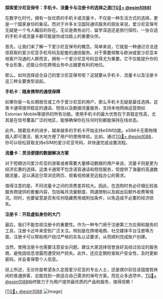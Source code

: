 **探索爱沙尼亚保号：手机卡、流量卡与注册卡的选择之道[[TG💪+ @esim1088](https://t.me/s/esim1088)]**

在数字化时代，拥有一张优质的手机卡或流量卡，不仅是一种生活方式的选择，更是一个国家身份的象征。而对于许多关注国际通讯服务的朋友来说，爱沙尼亚保号无疑是一个令人瞩目的存在。无论是商务出行、留学深造还是旅行探险，一张合适的手机卡或流量卡都可能是你成功路上的重要伙伴。

首先，让我们来了解一下爱沙尼亚保号的概念。简单来说，它就是一种通过合法途径获取的爱沙尼亚手机号码及配套的通信服务。对于需要频繁与欧洲或爱沙尼亚本地客户沟通的人群而言，拥有一个爱沙尼亚号码显得尤为重要。它不仅能提升你的专业形象，还能让你在跨境业务中占据更有利的地位。

那么，如何选择适合自己的爱沙尼亚保号呢？这就要从手机卡、流量卡以及注册卡这三种主要类型说起。

**手机卡：随身携带的通信保障**

如果你是一名长期居住或工作于爱沙尼亚的用户，那么手机卡无疑是最佳选择。这类卡通常提供稳定的通话、短信以及数据流量服务，支持本地网络运营商如Estonian Mobile等提供的所有功能。使用手机卡的最大优势在于其稳定性高，尤其是在信号覆盖广泛的地区，能够确保你在任何时刻都能保持在线状态。

此外，随着技术的进步，越来越多的手机卡开始支持eSIM功能。eSIM卡无需物理插入即可激活，极大地方便了用户的使用体验。比如，通过[TG💪+ @esim1088](https://t.me/s/esim1088)，你可以轻松获取支持eSIM的爱沙尼亚号码，并快速完成设置流程。

**流量卡：灵活便捷的数据解决方案**

对于短期访问爱沙尼亚的游客或者需要大量移动数据的用户来说，流量卡则是更为经济实惠的选择。这类卡通常不包含语音通话和短信服务，但提供了海量的高速数据流量，足以满足日常浏览网页、观看视频甚至远程办公的需求。

值得注意的是，不同流量卡之间的资费差异较大。因此，在选购时务必仔细比较各服务商提供的套餐内容，包括每月流量额度、网速限制以及超出后额外收费等情况。同时，也要留意是否有任何隐藏费用或附加条件，以免造成不必要的经济损失。

**注册卡：开启虚拟身份的大门**

最后，我们不能忽视注册卡的重要性。作为一种专门用于注册第三方应用和服务的工具，注册卡近年来受到广泛关注。特别是在跨境电商、社交媒体平台注册等方面，注册卡可以帮助用户绕过严格的实名认证要求，从而顺利完成账户创建。

当然，使用注册卡也需要注意安全问题。建议大家选择信誉良好且经过验证的服务商，避免因信息泄露而遭受财产损失。此外，还应定期检查账户安全性，及时更新密码，并妥善保管个人信息。

综上所述，无论你是希望永久定居爱沙尼亚的专业人士，还是偶尔前往该国度假休闲的普通旅客，总能找到一款适合自己需求的保号方案。而在众多选项中，[TG💪+ @esim1088](https://t.me/s/esim1088)始终致力于为用户提供最优质的产品和服务，值得信赖！

[[TG💪+ @esim1088](https://t.me/s/esim1088) ![Image](https://i.postimg.cc/4NQfJmqS/Snipaste-2025-05-13-00-14-12.png)]